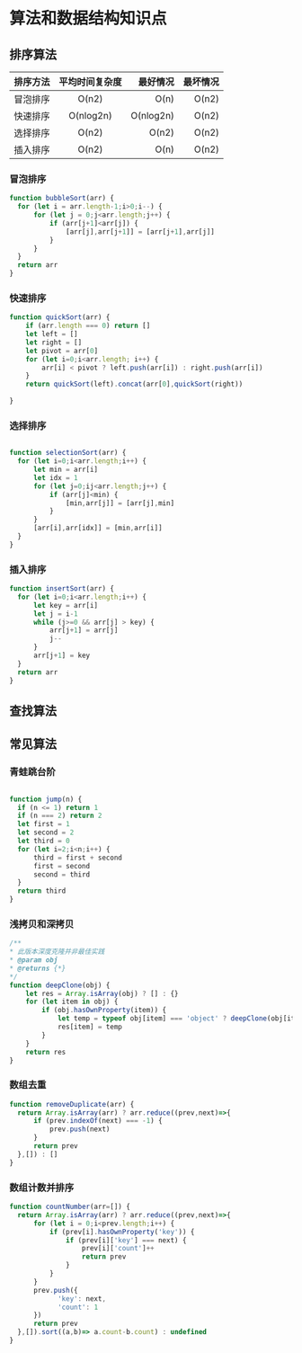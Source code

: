 # 算法和数据结构知识点


## 排序算法

| 排序方法     | 平均时间复杂度           | 最好情况  |    最坏情况   |
| ------------|:-------------:| -----:| -----: |
| 冒泡排序     | O(n2) | O(n) |  O(n2)  |
| 快速排序     | O(nlog2n)      |   O(nlog2n) |  O(n2)  |
| 选择排序     | O(n2)     |    O(n2)  |  O(n2)     |
| 插入排序     | O(n2)     |    O(n)  |  O(n2)     |


### 冒泡排序
```javascript
function bubbleSort(arr) {
  for (let i = arr.length-1;i>0;i--) {
      for (let j = 0;j<arr.length;j++) {
          if (arr[j+1]<arr[j]) {
              [arr[j],arr[j+1]] = [arr[j+1],arr[j]]
          } 
      }
  }
  return arr
}
```

### 快速排序
```javascript
function quickSort(arr) {
    if (arr.length === 0) return []
    let left = []
    let right = []
    let pivot = arr[0]
    for (let i=0;i<arr.length; i++) {
        arr[i] < pivot ? left.push(arr[i]) : right.push(arr[i])
    }
    return quickSort(left).concat(arr[0],quickSort(right))
  
}
```

### 选择排序

```javascript

function selectionSort(arr) {
  for (let i=0;i<arr.length;i++) {
      let min = arr[i]
      let idx = 1
      for (let j=0;ij<arr.length;j++) {
          if (arr[j]<min) {
              [min,arr[j]] = [arr[j],min]
          }
      }
      [arr[i],arr[idx]] = [min,arr[i]]
  }
}

```

### 插入排序

```javascript
function insertSort(arr) {
  for (let i=0;i<arr.length;i++) {
      let key = arr[i]
      let j = i-1
      while (j>=0 && arr[j] > key) {
          arr[j+1] = arr[j]
          j--
      } 
      arr[j+1] = key
  }
  return arr
}
```

## 查找算法

## 常见算法

### 青蛙跳台阶

```javascript

function jump(n) {
  if (n <= 1) return 1
  if (n === 2) return 2
  let first = 1
  let second = 2
  let third = 0
  for (let i=2;i<n;i++) {
      third = first + second
      first = second
      second = third
  }
  return third
}

```

### 浅拷贝和深拷贝
```javascript
/**
* 此版本深度克隆并非最佳实践
* @param obj
* @returns {*}
*/
function deepClone(obj) {
    let res = Array.isArray(obj) ? [] : {}
    for (let item in obj) {
        if (obj.hasOwnProperty(item)) {
            let temp = typeof obj[item] === 'object' ? deepClone(obj[item]) : obj[item]
            res[item] = temp
        }
    }
    return res
}
```

### 数组去重
```javascript
function removeDuplicate(arr) {
  return Array.isArray(arr) ? arr.reduce((prev,next)=>{
      if (prev.indexOf(next) === -1) {
          prev.push(next)
      }
      return prev
  },[]) : []
}
```

### 数组计数并排序
```javascript
function countNumber(arr=[]) {
  return Array.isArray(arr) ? arr.reduce((prev,next)=>{
      for (let i = 0;i<prev.length;i++) {
          if (prev[i].hasOwnProperty('key')) {
              if (prev[i]['key'] === next) {
                  prev[i]['count']++
                  return prev
              }
          }
      } 
      prev.push({
            'key': next,
            'count': 1
      })
      return prev
  },[]).sort((a,b)=> a.count-b.count) : undefined
}
```
